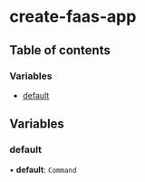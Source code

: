 # create-faas-app

## Table of contents

### Variables

- [default](modules.md#default)

## Variables

### default

• **default**: `Command`
